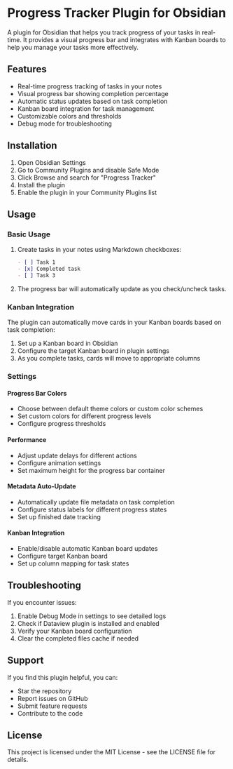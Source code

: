 # Progress Tracker Plugin for Obsidian

A plugin for Obsidian that helps you track progress of your tasks in real-time. It provides a visual progress bar and integrates with Kanban boards to help you manage your tasks more effectively.

## Features

- Real-time progress tracking of tasks in your notes
- Visual progress bar showing completion percentage
- Automatic status updates based on task completion
- Kanban board integration for task management
- Customizable colors and thresholds
- Debug mode for troubleshooting

## Installation

1. Open Obsidian Settings
2. Go to Community Plugins and disable Safe Mode
3. Click Browse and search for "Progress Tracker"
4. Install the plugin
5. Enable the plugin in your Community Plugins list

## Usage

### Basic Usage

1. Create tasks in your notes using Markdown checkboxes:
   ```markdown
   - [ ] Task 1
   - [x] Completed task
   - [ ] Task 3
   ```

2. The progress bar will automatically update as you check/uncheck tasks.

### Kanban Integration

The plugin can automatically move cards in your Kanban boards based on task completion:

1. Set up a Kanban board in Obsidian
2. Configure the target Kanban board in plugin settings
3. As you complete tasks, cards will move to appropriate columns

### Settings

#### Progress Bar Colors
- Choose between default theme colors or custom color schemes
- Set custom colors for different progress levels
- Configure progress thresholds

#### Performance
- Adjust update delays for different actions
- Configure animation settings
- Set maximum height for the progress bar container

#### Metadata Auto-Update
- Automatically update file metadata on task completion
- Configure status labels for different progress states
- Set up finished date tracking

#### Kanban Integration
- Enable/disable automatic Kanban board updates
- Configure target Kanban board
- Set up column mapping for task states

## Troubleshooting

If you encounter issues:

1. Enable Debug Mode in settings to see detailed logs
2. Check if Dataview plugin is installed and enabled
3. Verify your Kanban board configuration
4. Clear the completed files cache if needed

## Support

If you find this plugin helpful, you can:

- Star the repository
- Report issues on GitHub
- Submit feature requests
- Contribute to the code

## License

This project is licensed under the MIT License - see the LICENSE file for details.

